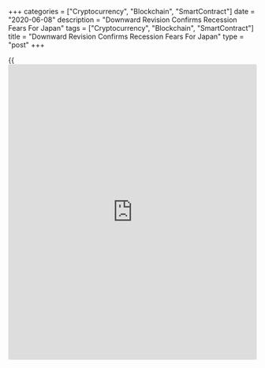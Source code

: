 +++
categories = ["Cryptocurrency", "Blockchain", "SmartContract"]
date = "2020-06-08"
description = "Downward Revision Confirms Recession Fears For Japan"
tags = ["Cryptocurrency", "Blockchain", "SmartContract"]
title = "Downward Revision Confirms Recession Fears For Japan"
type = "post"
+++

{{<iframe id="large-banner" src="https://www.bounty.group/#slide=19.0" width="100%" height="600" scrolling="no" style="border: 0px solid rgb(216, 221, 230); border-radius: 3px;">}}

Japan's gross domestic product was bumped down to 2.2 percent on year in
the first quarter of 2020, the Cabinet Office said in Monday's final
reading - placing the country firmly in recession.

Analysts had expected GDP to revised up to -2.1 percent following last
month's preliminary reading that had suggested a yearly drop of 3.4
percent.

On a seasonally adjusted quarterly basis, GDP was revised to -0.6
percent - missing forecasts for -0.5 percent following the preliminary
reading of 0.9 percent.

In the fourth quarter of 2019, GDP was down 1.9 percent on quarter and
an upwardly revised 7.2 percent on year (originally -7.3 percent).

Capex was up 1.9 percent on quarter following the 4.8 percent drop in
the previous three months - while the price index gained 0.9 percent on
year, down from 1.2 percent in Q4.

External demand sank 0.2 percent on quarter after gaining 0.5 percent in
the three months prior, while private consumption fell 0.8 percent on
quarter after dropping 2.9 percent in Q4.

Also on Monday:  
• The Ministry of Finance said that Japan had a current account surplus
of 262.7 billion yen in April, down 84.2 percent on year. That missed
expectations for a surplus of 480 billion yen following the 1,917.0
billion yen surplus in March.

The trade balance reflected a deficit of 966.5 billion yen following the
103.1 billion yen surplus in the previous month. Exports were down 23.0
percent on year at 4,909.0 trillion yen, while imports sank an annual
9.5 percent to 5,875.6 trillion yen.

The capital account showed a deficit of 11.4 billion yen, while the
financial account saw a shortfall of 949.0 billion yen.

• The Bank of Japan said that the value of overall bank lending in Japan
was up 4.8 percent on year in May, coming in at 562.546 trillion yen.
That far surpassed expectations for an increase of 3.2 percent following
the downwardly revised 2.9 percent gain in April (originally 3.0
percent).

Excluding trusts, bank lending jumped an annual 5.1 percent to 491.468
trillion yen - up from the 3.1 percent yearly gain in the previous
month.

Lending from trusts gained 2.7 percent on year 70 71.077 trillion yen -
up from the 1.6 percent gain a month earlier. Lending from foreign banks
advanced 12.2 percent to 3.301 trillion yen, slowing from the 25.6
percent spike in April.

For comments and feedback [contact](https://www.playgroundfx.com/contact/): editorial@rtt[news](https://www.letsplayfx.com/blog/forex-news-website/).com

[Economic News][1]

 **What parts of the world are seeing the best (and worst) economic
performances lately? Click[here][2] to check out our [Econ Scorecard][2]
and find out! See up-to-the-moment [ranking](https://www.playgroundfx.com/blog/crypto-exchange-ranking/)s for the best and worst
performers in [GDP][3], [unemployment rate][4], [inflation][2] and much
more.**

   1. www.rtt[news](https://www.letsplayfx.com/blog/forex-news-website/).com/Content/EconomicNews.aspx
   2. www.rtt[news](https://www.letsplayfx.com/blog/forex-news-website/).com/economic-scorecard/world-rank/CPI/highest-performance.aspx
   3. www.rtt[news](https://www.letsplayfx.com/blog/forex-news-website/).com/economic-scorecard/world-rank/GDP/highest-performance.aspx
   4. www.rtt[news](https://www.letsplayfx.com/blog/forex-news-website/).com/economic-scorecard/world-rank/unemployment-rate/lowest-performance.aspx